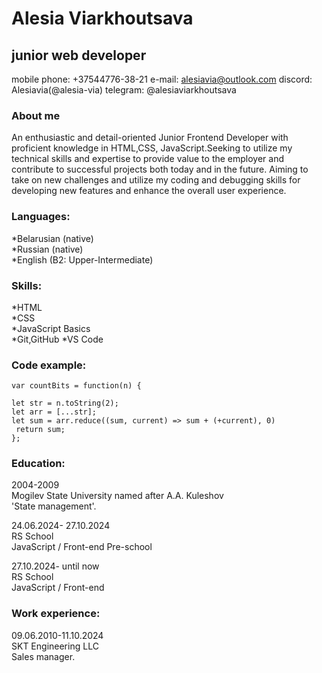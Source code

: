 # **Alesia Viarkhoutsava**

## **junior web developer**

mobile phone: +37544776-38-21
e-mail: alesiavia@outlook.com
discord: Alesiavia(@alesia-via)
telegram: @alesiaviarkhoutsava

### **About me**
An enthusiastic and detail-oriented Junior Frontend Developer with proficient knowledge in HTML,CSS, JavaScript.Seeking to utilize my technical skills and expertise to provide value to the employer and contribute to successful projects both today and in the future. Aiming to take on new challenges and utilize my coding and debugging skills for developing new features and enhance the overall user experience. 

### **Languages:**

*Belarusian (native)   
*Russian (native)   
*English (B2: Upper-Intermediate)

### **Skills:**
*HTML  
*CSS   
*JavaScript Basics  
*Git,GitHub
*VS Code   

### **Code example:**
```
var countBits = function(n) {
 
let str = n.toString(2);
let arr = [...str];
let sum = arr.reduce((sum, current) => sum + (+current), 0)
 return sum;
};
  ```
   ### **Education:**

2004-2009   
Mogilev State University named after A.A. Kuleshov   
'State management'.

24.06.2024- 27.10.2024   
RS School   
JavaScript / Front-end Pre-school

27.10.2024- until now   
RS School   
JavaScript / Front-end

### **Work experience:**

09.06.2010-11.10.2024  
SKT Engineering LLC   
Sales manager.